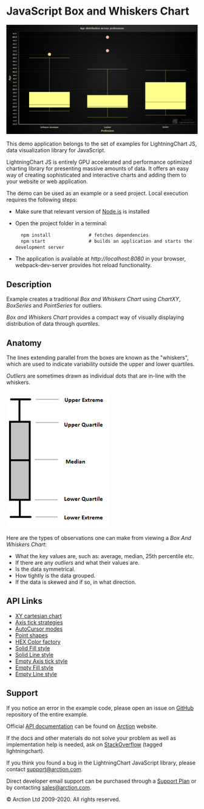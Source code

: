 # JavaScript Box and Whiskers Chart

![JavaScript Box and Whiskers Chart](boxPlot.png)

This demo application belongs to the set of examples for LightningChart JS, data visualization library for JavaScript.

LightningChart JS is entirely GPU accelerated and performance optimized charting library for presenting massive amounts of data. It offers an easy way of creating sophisticated and interactive charts and adding them to your website or web application.

The demo can be used as an example or a seed project. Local execution requires the following steps:

- Make sure that relevant version of [Node.js](https://nodejs.org/en/download/) is installed
- Open the project folder in a terminal:

        npm install              # fetches dependencies
        npm start                # builds an application and starts the development server

- The application is available at *http://localhost:8080* in your browser, webpack-dev-server provides hot reload functionality.


## Description

Example creates a traditional *Box and Whiskers Chart* using *ChartXY*, *BoxSeries* and *PointSeries* for outliers.

*Box and Whiskers Chart* provides a compact way of visually displaying distribution of data through *quartiles*.

## Anatomy

The lines extending parallel from the boxes are known as the "whiskers", which are used to indicate variability outside the upper and lower quartiles.

*Outliers* are sometimes drawn as individual dots that are in-line with the whiskers.

[//]: # "IMPORTANT: The assets will not show before README.md is built - relative path is different!"

![](./assets/boxFigure.png)

Here are the types of observations one can make from viewing a *Box And Whiskers Chart*:

- What the key values are, such as: average, median, 25th percentile etc.
- If there are any *outliers* and what their values are.
- Is the data symmetrical.
- How tightly is the data grouped.
- If the data is skewed and if so, in what direction.


## API Links

* [XY cartesian chart]
* [Axis tick strategies]
* [AutoCursor modes]
* [Point shapes]
* [HEX Color factory]
* [Solid Fill style]
* [Solid Line style]
* [Empty Axis tick style]
* [Empty Fill style]
* [Empty Line style]


## Support

If you notice an error in the example code, please open an issue on [GitHub][0] repository of the entire example.

Official [API documentation][1] can be found on [Arction][2] website.

If the docs and other materials do not solve your problem as well as implementation help is needed, ask on [StackOverflow][3] (tagged lightningchart).

If you think you found a bug in the LightningChart JavaScript library, please contact support@arction.com.

Direct developer email support can be purchased through a [Support Plan][4] or by contacting sales@arction.com.

[0]: https://github.com/Arction/
[1]: https://www.arction.com/lightningchart-js-api-documentation/
[2]: https://www.arction.com
[3]: https://stackoverflow.com/questions/tagged/lightningchart
[4]: https://www.arction.com/support-services/

© Arction Ltd 2009-2020. All rights reserved.


[XY cartesian chart]: https://www.arction.com/lightningchart-js-api-documentation/v3.1.0/classes/chartxy.html
[Axis tick strategies]: https://www.arction.com/lightningchart-js-api-documentation/v3.1.0/globals.html#axistickstrategies
[AutoCursor modes]: https://www.arction.com/lightningchart-js-api-documentation/v3.1.0/enums/autocursormodes.html
[Point shapes]: https://www.arction.com/lightningchart-js-api-documentation/v3.1.0/enums/pointshape.html
[HEX Color factory]: https://www.arction.com/lightningchart-js-api-documentation/v3.1.0/globals.html#colorhex
[Solid Fill style]: https://www.arction.com/lightningchart-js-api-documentation/v3.1.0/classes/solidfill.html
[Solid Line style]: https://www.arction.com/lightningchart-js-api-documentation/v3.1.0/classes/solidline.html
[Empty Axis tick style]: https://www.arction.com/lightningchart-js-api-documentation/v3.1.0/globals.html#emptytick
[Empty Fill style]: https://www.arction.com/lightningchart-js-api-documentation/v3.1.0/globals.html#emptyfill
[Empty Line style]: https://www.arction.com/lightningchart-js-api-documentation/v3.1.0/globals.html#emptyline

